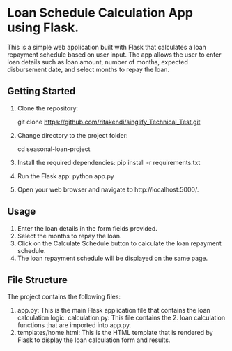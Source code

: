# Loan Schedule Calculation App using Flask.

This is a simple web application built with Flask that calculates a loan repayment schedule based on user input. The app allows the user to enter loan details such as loan amount, number of months, expected disbursement date, and select months to repay the loan.

## Getting Started

1. Clone the repository:

    git clone https://github.com/ritakendi/singlify_Technical_Test.git

2. Change directory to the project folder:

    cd seasonal-loan-project

3. Install the required dependencies:
    pip install -r requirements.txt

4. Run the Flask app:
    python app.py

5. Open your web browser and navigate   to http://localhost:5000/.

## Usage
1. Enter the loan details in the form fields provided.
2. Select the months to repay the loan.
3. Click on the Calculate Schedule button to calculate the loan repayment schedule.
4. The loan repayment schedule will be displayed on the same page.

## File Structure
The project contains the following files:

1. app.py: This is the main Flask application file that contains the loan calculation logic.
calculation.py: This file contains the 2. loan calculation functions that are imported into app.py.
3. templates/home.html: This is the HTML template that is rendered by Flask to display the loan calculation form and results.